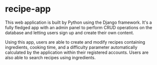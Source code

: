 # recipe-app

This web application is built by Python using the Django framework. It's a fully fledged app with an admin panel to perform CRUD operations on the database and letting users sign up and create their own content.

Using this app, users are able to create and modify recipes containing ingredients, cooking time, and a difficulty parameter automatically calculated by the application within their registered accounts. Users are also able to search recipes using ingredients.
